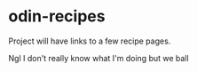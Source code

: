 # odin-recipes

Project will have links to a few recipe pages. 

Ngl I don't really know what I'm doing but we ball 
